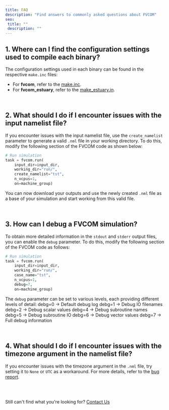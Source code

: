 ```yaml
---
title: FAQ
description: "Find answers to commonly asked questions about FVCOM"
seo:
 title: ""
 description: ""
---
```


## 1. Where can I find the configuration settings used to compile each binary?
The configuration settings used in each binary can be found in the respective `make.inc` files:
- For **fvcom**, refer to the [make.inc](https://github.com/inductiva/kutu/blob/main/simulators/fvcom/v5.1.0/make.inc).
- For **fvcom_estuary**, refer to the [make_estuary.in](https://github.com/inductiva/kutu/blob/main/simulators/fvcom/v5.1.0/make_estuary.inc).

<br>

## 2. What should I do if I encounter issues with the input namelist file?
If you encounter issues with the input namelist file, use the `create_namelist` parameter to generate a valid `.nml` file in your working directory. To do this, modify the following section of the FVCOM code as shown below:

```python
# Run simulation 
task = fvcom.run(
    input_dir=input_dir,
    working_dir="run/",
    create_namelist="tst",
    n_vcpus=1,
    on=machine_group)
```

You can now download your outputs and use the newly created `.nml` file as a
base of your simulation and start working from this valid file.

<br>

## 3. How can I debug a FVCOM simulation?
To obtain more detailed information in the `stdout` and `stderr` output files, you can enable the `debug` parameter. To do this, modify the following section of the FVCOM code as follows:

```python
# Run simulation
task = fvcom.run(
    input_dir=input_dir,
    working_dir="run/",
    case_name="tst",
    n_vcpus=1,
    debug=7,
    on=machine_group)
```

The `debug` parameter can be set to various levels, each providing different levels of detail:
debg=0 → Default debug log 
debg=1 → Debug IO filenames 
debg=2 → Debug scalar values 
debg=4 → Debug subroutine names 
debg=5 → Debug subroutine IO 
debg=6 → Debug vector values 
debg=7 → Full debug information 

<br>

## 4. What should I do if I encounter issues with the timezone argument in the namelist file?
If you encounter issues with the timezone argument in the `.nml` file, try setting it to `None` or `UTC` as a workaround. For more details, refer to the [bug report](https://github.com/FVCOM-GitHub/FVCOM/issues/27).

<br>
<br>

Still can't find what you're looking for? [Contact Us](mailto:support@inductiva.ai)